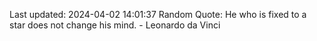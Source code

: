 Last updated: 2024-04-02 14:01:37
Random Quote: He who is fixed to a star does not change his mind. - Leonardo da Vinci